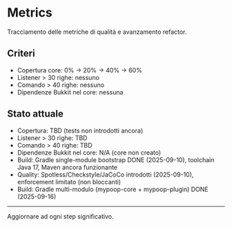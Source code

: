 # Metrics

Tracciamento delle metriche di qualità e avanzamento refactor.

## Criteri
- Copertura core: 0% → 20% → 40% → 60%
- Listener > 30 righe: nessuno
- Comando > 40 righe: nessuno
- Dipendenze Bukkit nel core: nessuna

## Stato attuale
- Copertura: TBD (tests non introdotti ancora)
- Listener > 30 righe: TBD
- Comando > 40 righe: TBD
- Dipendenze Bukkit nel core: N/A (core non creato)
- Build: Gradle single-module bootstrap DONE (2025-09-10), toolchain Java 17, Maven ancora funzionante
- Quality: Spotless/Checkstyle/JaCoCo introdotti (2025-09-10), enforcement limitato (non bloccanti)
- Build: Gradle multi-modulo (mypoop-core + mypoop-plugin) DONE (2025-09-16)

---

Aggiornare ad ogni step significativo.
